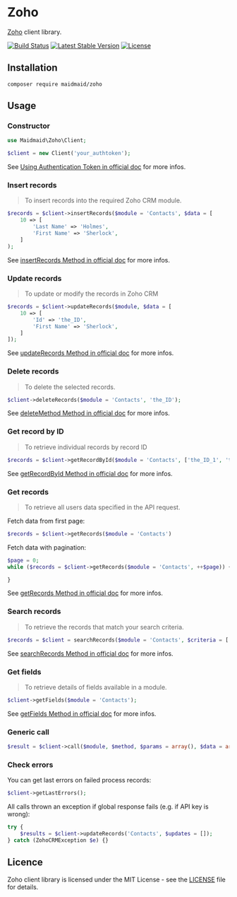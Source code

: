 Zoho
====

[Zoho](https://www.zoho.com) client library.

[![Build Status](https://travis-ci.org/maidmaid/zoho.svg?branch=master)](https://travis-ci.org/maidmaid/zoho)
[![Latest Stable Version](https://poser.pugx.org/maidmaid/zoho/v/stable)](https://packagist.org/packages/maidmaid/zoho)
[![License](https://poser.pugx.org/maidmaid/zoho/license)](https://packagist.org/packages/maidmaid/zoho)

## Installation

```
composer require maidmaid/zoho
```

## Usage

### Constructor

```php
use Maidmaid\Zoho\Client;

$client = new Client('your_authtoken');
```

See [Using Authentication Token in official doc](https://www.zoho.com/crm/help/api/using-authentication-token.html) for more infos.

### Insert records

> To insert records into the required Zoho CRM module.

```php
$records = $client->insertRecords($module = 'Contacts', $data = [
    10 => [
        'Last Name' => 'Holmes',
        'First Name' => 'Sherlock',
    ]
);
```

See [insertRecords Method in official doc](https://www.zoho.com/crm/help/api/insertrecords.html) for more infos.

### Update records

> To update or modify the records in Zoho CRM

```php
$records = $client->updateRecords($module, $data = [
    10 => [
        'Id' => 'the_ID',
        'First Name' => 'Sherlock',
    ]
]);
```

See [updateRecords Method in official doc](https://www.zoho.com/crm/help/api/updaterecords.html) for more infos.

### Delete records

> To delete the selected records.

```php
$client->deleteRecords($module = 'Contacts', 'the_ID');
```

See [deleteMethod Method in official doc](https://www.zoho.com/crm/help/api/deleterecords.html) for more infos.

### Get record by ID

> To retrieve individual records by record ID

```php
$records = $client->getRecordById($module = 'Contacts', ['the_ID_1', 'the_ID_2'])
```

See [getRecordById Method in official doc](https://www.zoho.com/crm/help/api/getrecordbyid.html) for more infos.

### Get records

> To retrieve all users data specified in the API request.

Fetch data from first page:

```php
$records = $client->getRecords($module = 'Contacts')
```

Fetch data with pagination:

```php
$page = 0;
while ($records = $client->getRecords($module = 'Contacts', ++$page)) {

}
```

See [getRecords Method in official doc](https://www.zoho.com/crm/help/api/getrecords.html) for more infos.

### Search records

> To retrieve the records that match your search criteria.

```php
$records = $client = searchRecords($module = 'Contacts', $criteria = ['Last Name' => 'Holmes']);
```

See [searchRecords Method in official doc](https://www.zoho.com/crm/help/api/searchrecords.html) for more infos.

### Get fields

> To retrieve details of fields available in a module.

```php
$client->getFields($module = 'Contacts');
```

See [getFields Method in official doc](https://www.zoho.com/crm/help/api/getfields.html) for more infos.

### Generic call

```php 
$result = $client->call($module, $method, $params = array(), $data = array())
```

### Check errors

You can get last errors on failed process records:

```php
$client->getLastErrors();
```

All calls thrown an exception if global response fails (e.g. if API key is wrong): 

```php
try {
    $results = $client->updateRecords('Contacts', $updates = []);
} catch (ZohoCRMException $e) {}
```

## Licence

Zoho client library is licensed under the MIT License - see the [LICENSE](LICENSE) file for details.
